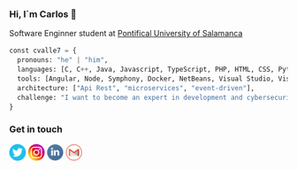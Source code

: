 ### Hi, I´m Carlos 👋

Software Enginner student at [Pontifical University of Salamanca](https://www.upsa.es/ "Pontifical University of Salamanca")

```python
const cvalle7 = {
  pronouns: "he" | "him",
  languages: [C, C++, Java, Javascript, TypeScript, PHP, HTML, CSS, Python, SQL, NoSQL],
  tools: [Angular, Node, Symphony, Docker, NetBeans, Visual Studio, Visual Studio Code],
  architecture: ["Api Rest", "microservices", "event-driven"],
  challenge: "I want to become an expert in development and cybersecurity"
}
```


### Get in touch

<div class="social">
<a href="https://twitter.com/karlos_valle16"><img src="https://github.com/cvalle7/imgs/blob/main/291710_twitter_social%20media_tweet_bird_social_icon.png" width="30px"/></a>
<a href="https://www.instagram.com/carlosvalle.11/"><img src="https://github.com/cvalle7/imgs/blob/main/3225191_app_instagram_logo_media_popular_icon.png" width="30px"/></a>
<a href=""><img src="https://github.com/cvalle7/imgs/blob/main/570628_link_linked%20in_linkedin_social_icon.png" width="30px"/></a>
<a href="mailto:cvb016@gmail.com"><img src="https://github.com/cvalle7/imgs/blob/main/1220340_gmail_google_mail_icon.png" width="30px"/></a>
</div>      





